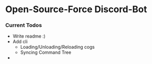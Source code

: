 # Open-Source-Force Discord-Bot
### Current Todos
+ Write readme :)
+ Add cli
  + Loading/Unloading/Reloading cogs
  + Syncing Command Tree
+ 